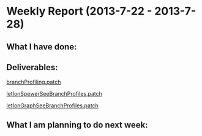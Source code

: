 Weekly Report (2013-7-22 - 2013-7-28)
=====================================

What I have done:
-----------------


Deliverables:
-------------

[branchProfiling.patch](https://github.com/lazyparser/gsoc2013/blob/master/patches/branchProfiling.patch)

[letIonSpewerSeeBranchProfiles.patch](https://github.com/lazyparser/gsoc2013/blob/master/patches/letIonSpewerSeeBranchProfiles.patch)

[letIonGraphSeeBranchProfiles.patch](https://github.com/lazyparser/gsoc2013/blob/master/patches/letIonGraphSeeBranchProfiles.patch)

What I am planning to do next week:
-----------------------------------
